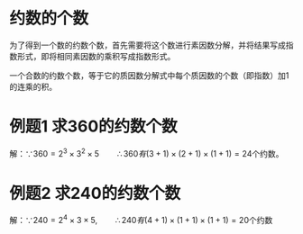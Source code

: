 # 约数的个数

为了得到一个数的约数个数，首先需要将这个数进行素因数分解，并将结果写成指数形式，即将相同素因数的乘积写成指数形式。

一个合数的约数个数，等于它的质因数分解式中每个质因数的个数（即指数）加1的连乘的积。

# 例题1  求360的约数个数

解：$\because 360=2^3\times 3^2 \times 5 \qquad \therefore 360有 (3+1)\times(2+1)\times(1+1)=24$个约数。

# 例题2  求240的约数个数

解：$\because 240=2^4\times3\times5, \qquad \therefore 240有(4+1)\times(1+1)\times(1+1)=20$个约数

